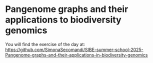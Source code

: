 # Pangenome graphs and their applications to biodiversity genomics

You will find the exercise of the day at: 
https://github.com/SimonaSecomandi/SIBE-summer-school-2025-Pangenome-graphs-and-their-applications-in-biodiversity-genomics
